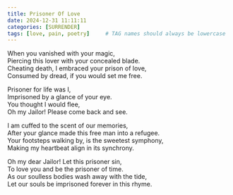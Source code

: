 ```yaml
---
title: Prisoner Of Love
date: 2024-12-31 11:11:11
categories: [SURRENDER]
tags: [love, pain, poetry]     # TAG names should always be lowercase
---
```

<div class="poem-container">
  <p class="poem-line">When you vanished with your magic,<br> 
    Piercing this lover with your concealed blade.<br> 
    Cheating death, I embraced your prison of love,<br> 
    Consumed by dread, if you would set me free.</p>
  
  <p class="poem-line">Prisoner for life was I,<br> 
    Imprisoned by a glance of your eye.<br> 
    You thought I would flee,<br> 
    Oh my Jailor! Please come back and see.</p>
  
  <p class="poem-line">I am cuffed to the scent of our memories,<br> 
    After your glance made this free man into a refugee.<br> 
    Your footsteps walking by, is the sweetest symphony,<br> 
    Making my heartbeat align in its synchrony.</p>
  
  <p class="poem-line">Oh my dear Jailor! Let this prisoner sin,<br> 
    To love you and be the prisoner of time.<br> 
    As our soulless bodies wash away with the tide,<br> 
    Let our souls be imprisoned forever in this rhyme.</p>
</div>
